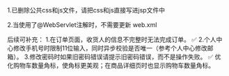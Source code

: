 1.已删除公共css和js文件，请把css和js直接写进jsp文件中

2.当使用了@WebServlet注解时，不需要更新 web.xml

后续可补充：
1.在订单页面，收货人的信息不完整时无法完成订单。
✅ 2.个人中心修改手机号时限制11位输入，同时异步校验是否唯一（参考个人中心修改邮箱）。
3.修改密码时如果旧密码错误请提示旧密码错误，而不是操作失败。
✅ 优化购物车数量角标，使角标更美观；在商品详细页时也显示购物车数量角标。
